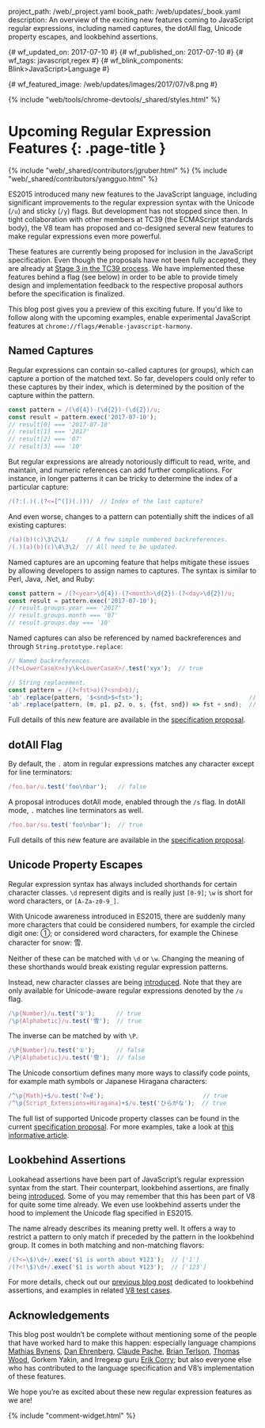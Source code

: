 project_path: /web/_project.yaml
book_path: /web/updates/_book.yaml
description: An overview of the exciting new features coming to JavaScript regular expressions, including named captures, the dotAll flag, Unicode property escapes, and lookbehind assertions.

{# wf_updated_on: 2017-07-10 #}
{# wf_published_on: 2017-07-10 #}
{# wf_tags: javascript,regex #}
{# wf_blink_components: Blink>JavaScript>Language #}

{# wf_featured_image: /web/updates/images/2017/07/v8.png #}

{% include "web/tools/chrome-devtools/_shared/styles.html" %}


# Upcoming Regular Expression Features {: .page-title }

{% include "web/_shared/contributors/jgruber.html" %}
{% include "web/_shared/contributors/yangguo.html" %}

ES2015 introduced many new features to the JavaScript language, including
significant improvements to the regular expression syntax with the Unicode
(`/u`) and sticky (`/y`) flags. But development has not stopped since then. In
tight collaboration with other members at TC39 (the ECMAScript standards body),
the V8 team has proposed and co-designed several new features to make regular
expressions even more powerful.

These features are currently being proposed for inclusion in the JavaScript
specification. Even though the proposals have not been fully accepted, they are
already at [Stage 3 in the TC39
process](https://tc39.github.io/process-document/). We have implemented these
features behind a flag (see below) in order to be able to provide timely design
and implementation feedback to the respective proposal authors before the
specification is finalized.

This blog post gives you a preview of this exciting future. If you'd like to
follow along with the upcoming examples, enable experimental JavaScript
features at `chrome://flags/#enable-javascript-harmony`.


## Named Captures

Regular expressions can contain so-called captures (or groups), which can
capture a portion of the matched text. So far, developers could only refer to
these captures by their index, which is determined by the position of the
capture within the pattern.

```js
const pattern = /(\d{4})-(\d{2})-(\d{2})/u;
const result = pattern.exec('2017-07-10');
// result[0] === '2017-07-10'
// result[1] === '2017'
// result[2] === '07'
// result[3] === '10'
```

But regular expressions are already notoriously difficult to read, write, and
maintain, and numeric references can add further complications. For instance,
in longer patterns it can be tricky to determine the index of a particular
capture:

```js
/(?:(.)(.(?<=[^(])(.)))/  // Index of the last capture?
```

And even worse, changes to a pattern can potentially shift the indices of all
existing captures:

```js
/(a)(b)(c)\3\2\1/     // A few simple numbered backreferences.
/(.)(a)(b)(c)\4\3\2/  // All need to be updated.
```

Named captures are an upcoming feature that helps mitigate these issues by
allowing developers to assign names to captures. The syntax is similar to Perl,
Java, .Net, and Ruby:

```js
const pattern = /(?<year>\d{4})-(?<month>\d{2})-(?<day>\d{2})/u;
const result = pattern.exec('2017-07-10');
// result.groups.year === '2017'
// result.groups.month === '07'
// result.groups.day === '10'
```

Named captures can also be referenced by named backreferences and through
`String.prototype.replace`:

```js
// Named backreferences.
/(?<LowerCaseX>x)y\k<LowerCaseX>/.test('xyx');  // true

// String replacement.
const pattern = /(?<fst>a)(?<snd>b)/;
'ab'.replace(pattern, '$<snd>$<fst>');                              // 'ba'
'ab'.replace(pattern, (m, p1, p2, o, s, {fst, snd}) => fst + snd);  // 'ba'
```

Full details of this new feature are available in the [specification
proposal](https://github.com/tc39/proposal-regexp-named-groups).


## dotAll Flag

By default, the `.` atom in regular expressions matches any character except
for line terminators:

```js
/foo.bar/u.test('foo\nbar');   // false
```

A proposal introduces dotAll mode, enabled through the `/s` flag. In dotAll
mode, `.` matches line terminators as well.

```js
/foo.bar/su.test('foo\nbar');  // true
```

Full details of this new feature are available in the [specification
proposal](https://github.com/tc39/proposal-regexp-dotall-flag).


## Unicode Property Escapes

Regular expression syntax has always included shorthands for certain character
classes. `\d` represent digits and is really just `[0-9]`; `\w` is short for
word characters, or `[A-Za-z0-9_]`.

With Unicode awareness introduced in ES2015, there are suddenly many more
characters that could be considered numbers, for example the circled digit one:
①; or considered word characters, for example the Chinese character for snow:
雪.

Neither of these can be matched with `\d` or `\w`. Changing the meaning of
these shorthands would break existing regular expression patterns.

Instead, new character classes are being
[introduced](https://github.com/tc39/proposal-regexp-unicode-property-escapes).
Note that they are only available for Unicode-aware regular expressions denoted
by the `/u` flag.

```js
/\p{Number}/u.test('①');      // true
/\p{Alphabetic}/u.test('雪');  // true
```

The inverse can be matched by with `\P`.

```js
/\P{Number}/u.test('①');      // false
/\P{Alphabetic}/u.test('雪');  // false
```

The Unicode consortium defines many more ways to classify code points, for
example math symbols or Japanese Hiragana characters:

```js
/^\p{Math}+$/u.test('∛∞∉');                            // true
/^\p{Script_Extensions=Hiragana}+$/u.test('ひらがな');  // true
```

The full list of supported Unicode property classes can be found in the current
[specification
proposal](https://tc39.github.io/proposal-regexp-unicode-property-escapes/#sec-static-semantics-unicodematchproperty-p).
For more examples, take a look at [this informative
article](https://mathiasbynens.be/notes/es-unicode-property-escapes).


## Lookbehind Assertions

Lookahead assertions have been part of JavaScript’s regular expression syntax
from the start. Their counterpart, lookbehind assertions, are finally being
[introduced](https://github.com/tc39/proposal-regexp-lookbehind). Some of you
may remember that this has been part of V8 for quite some time already. We even
use lookbehind asserts under the hood to implement the Unicode flag specified
in ES2015.

The name already describes its meaning pretty well. It offers a way to restrict
a pattern to only match if preceded by the pattern in the lookbehind group. It
comes in both matching and non-matching flavors:

```js
/(?<=\$)\d+/.exec('$1 is worth about ¥123');  // ['1']
/(?<!\$)\d+/.exec('$1 is worth about ¥123');  // ['123']
```

For more details, check out our [previous blog
post](https://v8project.blogspot.com/2016/02/regexp-lookbehind-assertions.html)
dedicated to lookbehind assertions, and examples in related [V8 test
cases](https://github.com/v8/v8/blob/master/test/mjsunit/harmony/regexp-lookbehind.js).


## Acknowledgements

This blog post wouldn’t be complete without mentioning some of the people that
have worked hard to make this happen: especially language champions [Mathias
Bynens](https://twitter.com/mathias), [Dan
Ehrenberg](https://twitter.com/littledan), [Claude
Pache](https://github.com/claudepache), [Brian
Terlson](https://twitter.com/bterlson), [Thomas
Wood](https://twitter.com/IgnoredAmbience), Gorkem Yakin, and Irregexp guru
[Erik Corry](https://twitter.com/erikcorry); but also everyone else who has
contributed to the language specification and V8’s implementation of these
features.

We hope you’re as excited about these new regular expression features as we
are!


{% include "comment-widget.html" %}
